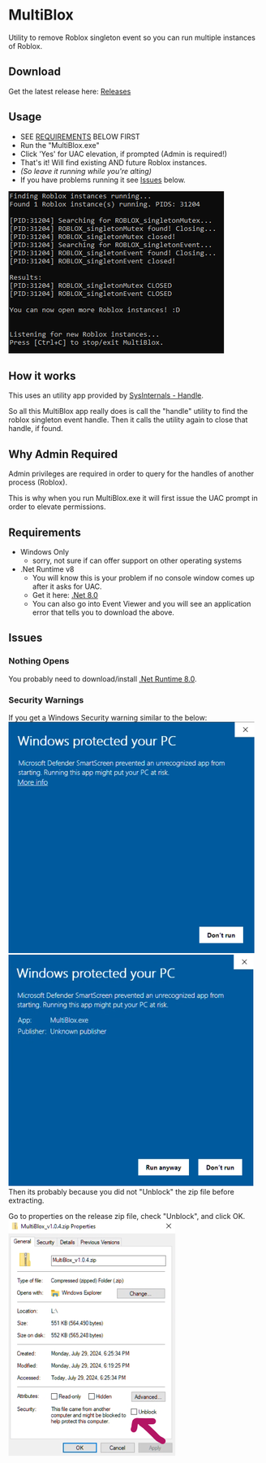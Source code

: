 # MultiBlox
 Utility to remove Roblox singleton event so you can run multiple instances of Roblox.

## Download
Get the latest release here: [Releases](https://github.com/rasp8erries/multiblox-cs/releases/tag/release)

## Usage
- SEE [REQUIREMENTS](#reqs) BELOW FIRST
- Run the "MultiBlox.exe" 
- Click 'Yes' for UAC elevation, if prompted (Admin is required!) 
- That's it! Will find existing AND future Roblox instances. 
- *(So leave it running while you're alting)*
- If you have problems running it see [Issues](#issues) below. 

![MultiBlox Success](/images/multiblox-success-v1.0.4.png)

## How it works
This uses an utility app provided by [SysInternals - Handle](https://learn.microsoft.com/en-us/sysinternals/downloads/handle). 

So all this MultiBlox app really does is call the "handle" utility to find the roblox singleton event handle. Then it calls the utility again to close that handle, if found. 

## Why Admin Required
Admin privileges are required in order to query for the handles of another process (Roblox). 

This is why when you run MultiBlox.exe it will first issue the UAC prompt in order to elevate permissions.

## <a name="reqs"></a>Requirements
- Windows Only
  - sorry, not sure if can offer support on other operating systems 
- .Net Runtime v8 
  - You will know this is your problem if no console window comes up after it asks for UAC. 
  - Get it here: [.Net 8.0](https://aka.ms/dotnet-core-applaunch?framework=Microsoft.NETCore.App&framework_version=8.0.0&arch=x64&rid=win10-x64)
  - You can also go into Event Viewer and you will see an application error that tells you to download the above.

## <a name="issues"></a>Issues
### Nothing Opens
You probably need to download/install [.Net Runtime 8.0](https://aka.ms/dotnet-core-applaunch?framework=Microsoft.NETCore.App&framework_version=8.0.0&arch=x64&rid=win10-x64).

### Security Warnings
If you get a Windows Security warning similar to the below: 
![ms-sec-1](/images/ms-security-1.png)![ms-sec-1](/images/ms-security-2.png) 
Then its probably because you did not "Unblock" the zip file before extracting.  

Go to properties on the release zip file, check "Unblock", and click OK. 
![unblock-zip](/images/multiblox-zip-props.png)